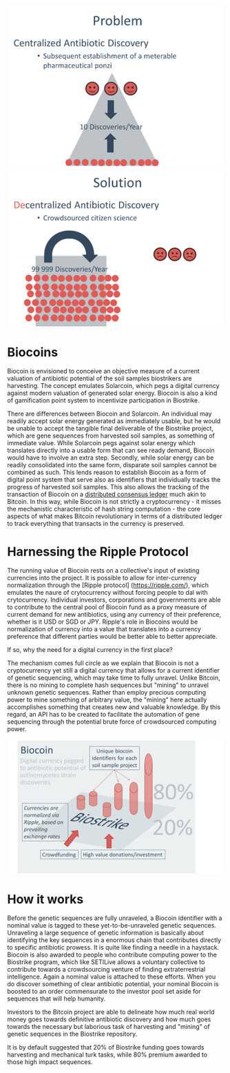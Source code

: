 ![Problem](https://raw.githubusercontent.com/DennisAng/BioStrike/master/Biocoins/problem.png)
![Solution](https://raw.githubusercontent.com/DennisAng/BioStrike/master/Biocoins/solution.png)

Biocoins
==========

Biocoin is envisioned to conceive an objective measure of a current valuation of antibiotic potential of the soil samples biostrikers are harvesting. The concept emulates Solarcoin, which pegs a digital currency against modern valuation of generated solar energy. Biocoin is also a kind of gamification point system to incentivize participation in Biostrike.

There are differences between Biocoin and Solarcoin. An individual may readily accept solar energy generated as immediately usable, but he would be unable to accept the tangible final deliverable of the Biostrike project, which are gene sequences from harvested soil samples, as something of immediate value. While Solarcoin pegs against solar energy which translates directly into a usable form that can see ready demand, Biocoin would have to involve an extra step. Secondly, while solar energy can be readily consolidated into the same form, disparate soil samples cannot be combined as such. This lends reason to establish Biocoin as a form of digital point system that serve also as identifiers that individually tracks the progress of harvested soil samples. This also allows the tracking of the transaction of Biocoin on a [distributed consensus ledger](https://medium.com/future-of-currency/c65e368d4b3) much akin to Bitcoin. In this way, while Biocoin is not strictly a cryptocurrency - it misses the mechanistic characteristic of hash string computation - the core aspects of what makes Bitcoin revolutionary in terms of a distributed ledger to track everything that transacts in the currency is preserved.   

Harnessing the Ripple Protocol
==========

The running value of Biocoin rests on a collective's input of existing currencies into the project. It is possible to allow for inter-currency normalization through the [Ripple protocol] (https://ripple.com/), which emulates the naure of crytocurrency without forcing people to dal with crytocurrency. Individual investors, corporations and governments are able to contribute to the central pool of Biocoin fund as a proxy measure of current demand for new antibiotics, using any currency of their preference, whether is it USD or SGD or JPY. Ripple's role in Biocoins would be normalization of currency into a value that translates into a currency preference that different parties would be better able to better appreciate. 

If so, why the need for a digital currency in the first place?

The mechanism comes full circle as we explain that Biocoin is not a cryptocurrency yet still a digital currency that allows for a current identifier of genetic sequencing, which may take time to fully unravel. Unlike Bitcoin, there is no mining to complete hash sequences but "mining" to unravel unknown genetic sequences. Rather than employ precious computing power to mine something of arbitrary value, the "mining" here actually accomplishes something that creates new and valuable knowledge. By this regard, an API has to be created to facilitate the automation of gene sequencing through the potential brute force of crowdsourced computing power. 

![Visual](https://raw.githubusercontent.com/DennisAng/BioStrike/master/Biocoins/biocoinschema.png)

# How it works

Before the genetic sequences are fully unraveled, a Biocoin identifier with a nominal value is tagged to these yet-to-be-unraveled genetic sequences. Unraveling a large sequence of genetic information is basically about identifying the key sequences in a enormous chain that contributes directly to specific antibiotic prowess. It is quite like finding a needle in a haystack. Biocoin is also awarded to people who contribute computing power to the Biostrike program, which like SETILive allows a voluntary collective to contribute towards a crowdsourcing venture of finding extraterrestrial intelligence. Again a nominal value is attached to these efforts. When you do discover something of clear antibiotic potential, your nominal Biocoin is boosted to an order commensurate to the investor pool set aside for sequences that will help humanity.

Investors to the Bitcoin project are able to delineate how much real world money goes towards definitive antibiotic discovery and how much goes towards the necessary but laborious task of harvesting and "mining" of genetic sequences in the Biostrike repository.

It is by default suggested that 20% of Biostrike funding goes towards harvesting and mechanical turk tasks, while 80% premium awarded to those high impact sequences.
